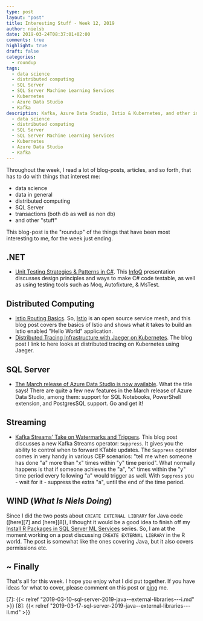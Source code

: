 ```yaml
---
type: post
layout: "post"
title: Interesting Stuff - Week 12, 2019
author: nielsb
date: 2019-03-24T08:37:01+02:00
comments: true
highlight: true
draft: false
categories:
  - roundup
tags:
  - data science
  - distributed computing
  - SQL Server
  - SQL Server Machine Learning Services 
  - Kubernetes
  - Azure Data Studio
  - Kafka
description: Kafka, Azure Data Studio, Istio & Kubernetes, and other interesting topics.
  - data science
  - distributed computing
  - SQL Server
  - SQL Server Machine Learning Services 
  - Kubernetes
  - Azure Data Studio
  - Kafka   
---
```


Throughout the week, I read a lot of blog-posts, articles, and so forth, that has to do with things that interest me:

* data science
* data in general
* distributed computing
* SQL Server
* transactions (both db as well as non db)
* and other "stuff"

This blog-post is the "roundup" of the things that have been most interesting to me, for the week just ending.

<!--more-->

## .NET

* [Unit Testing Strategies & Patterns in C#][1]. This [InfoQ][iq] presentation discusses design principles and ways to make C# code testable, as well as using testing tools such as Moq, Autofixture, & MsTest.

## Distributed Computing

* [Istio Routing Basics][2]. So, [Istio][3] is an open source service mesh, and this blog post covers the basics of Istio and shows what it takes to build an Istio enabled "Hello World" application.
* [Distributed Tracing Infrastructure with Jaeger on Kubernetes][4]. The blog post I link to here looks at distributed tracing on Kubernetes using Jaeger.

## SQL Server

* [The March release of Azure Data Studio is now available][5]. What the title says! There are quite a few new features in the March release of Azure Data Studio, among them: support for SQL Notebooks, PowerShell extension, and PostgresSQL support. Go and get it!

## Streaming

* [Kafka Streams’ Take on Watermarks and Triggers][6]. This blog post discusses a new Kafka Streams operator: `Suppress`. It gives you the ability to control when to forward KTable updates. The `Suppress` operator comes in very handy in various CEP scenarios: "tell me when someone has done "a" more than "x" times within "y" time period". What normally happens is that if someone achieves the "a", "x" times within the "y" time period every following "a" would trigger as well. With `Suppress` you - wait for it - suppress the extra "a", until the end of the time period.  

## WIND (*What Is Niels Doing*)

Since I did the two posts about `CREATE EXTERNAL LIBRARY` for Java code ([here][7] and [here][8]), I thought it would be a good idea to finish off my [Install R Packages in SQL Server ML Services](/sql_server_ml_services_install_packages) series. So, I am at the moment working on a post discussing `CREATE EXTERNAL LIBRARY` in the R world. The post is somewhat like the ones covering Java, but it also covers permissions etc.

## ~ Finally

That's all for this week. I hope you enjoy what I did put together. If you have ideas for what to cover, please comment on this post or [ping][ma] me.

[ma]: mailto:niels.it.berglund@gmail.com
[mp]: https://blog.acolyer.org
[iq]: https://www.infoq.com/
[ew]: http://sqlonice.com/
[re]: http://blog.revolutionanalytics.com
[sqsk]: https://www.sqlskills.com
[mdaveyblog]: https://mdavey.wordpress.com/
[charlblog]: https://charlla.com/

[jovpop]: https://twitter.com/JovanPop_MSFT
[bobw]: https://twitter.com/bobwardms
[revod]: https://twitter.com/revodavid
[lonny]: https://twitter.com/sqL_handLe
[ewtw]: https://twitter.com/sqlOnIce
[buckw]: https://twitter.com/BuckWoodyMSFT
[mattw]: https://twitter.com/matthewwarren
[murba]: https://twitter.com/muratdemirbas
[daveda]: https://twitter.com/davidthecoder
[adcol]: https://twitter.com/adriancolyer
[jesrod]: https://twitter.com/jrdothoughts
[tomaz]: https://twitter.com/tomaz_tsql
[dataart]: https://twitter.com/dataartisans
[luis]: https://twitter.com/luis_de_sousa
[benstop]: https://twitter.com/benstopford
[conflu]: https://twitter.com/confluentinc
[tylert]: https://twitter.com/tyler_treat
[andrewng]: https://twitter.com/AndrewYNg
[lawr]: https://twitter.com/bytezn
[jue]: https://twitter.com/b0rk
[yan]: https://twitter.com/theburningmonk
[danny]: https://twitter.com/g9yuayon
[rmoff]: https://twitter.com/rmoff
[ryansw]: https://twitter.com/ryanswanstrom
[pabloc]: https://twitter.com/pabloc_ds
[mklep]: https://twitter.com/martinkl
[mdavey]: https://twitter.com/matt_davey
[jboner]: https://twitter.com/jboner
[joeduff]: https://twitter.com/funcOfJoe
[charl]: https://twitter.com/charllamprecht
[dbricks]: https://twitter.com/databricks
[adsit]: https://twitter.com/SitnikAdam
[vicky]: https://twitter.com/vickyharp
[dscentral]: https://twitter.com/DataScienceCtrl
[natemc]: https://twitter.com/natemcmaster

[1]: https://www.infoq.com/presentations/csharp-testing-strategy-tools
[2]: https://medium.com/google-cloud/istio-routing-basics-14feab3c040e
[3]: https://cloud.google.com/istio/
[4]: https://medium.com/@masroor.hasan/tracing-infrastructure-with-jaeger-on-kubernetes-6800132a677
[5]: https://cloudblogs.microsoft.com/sqlserver/2019/03/18/the-march-release-of-azure-data-studio-is-now-available/
[6]: https://www.confluent.io/blog/kafka-streams-take-on-watermarks-and-triggers
[7]: {{< relref "2019-03-10-sql-server-2019-java--external-libraries---i.md" >}}
[8]: {{< relref "2019-03-17-sql-server-2019-java--external-libraries---ii.md" >}}

